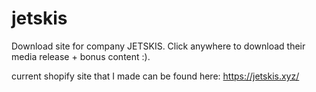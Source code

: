# jetskis
Download site for company JETSKIS. Click anywhere to download their media release + bonus content :).

current shopify site that I made can be found here: https://jetskis.xyz/
